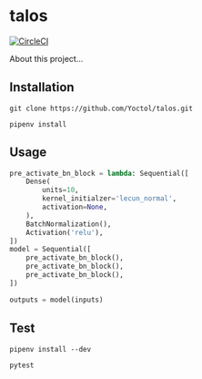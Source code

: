 # talos

[![CircleCI](https://circleci.com/gh/Yoctol/talos/tree/master.svg?style=svg&circle-token=20e0cbfda638b10e16b0f911708886e8112f4783)](https://circleci.com/gh/Yoctol/talos/tree/master)

About this project...

## Installation

``` shell
git clone https://github.com/Yoctol/talos.git
```

``` shell
pipenv install
```

## Usage

```python
pre_activate_bn_block = lambda: Sequential([
    Dense(
        units=10,
        kernel_initialzer='lecun_normal',
        activation=None,
    ),
    BatchNormalization(),
    Activation('relu'),
])
model = Sequential([
    pre_activate_bn_block(),
    pre_activate_bn_block(),
    pre_activate_bn_block(),
])

outputs = model(inputs)
```

## Test

``` shell
pipenv install --dev
```

``` shell
pytest
```
